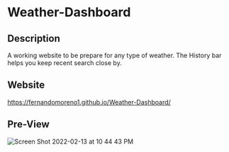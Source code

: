 # Weather-Dashboard

## Description
A working website to be prepare for any type of weather. The History bar helps you keep recent search close by.

## Website 
https://fernandomoreno1.github.io/Weather-Dashboard/

## Pre-View
![Screen Shot 2022-02-13 at 10 44 43 PM](https://user-images.githubusercontent.com/94732823/153796676-5040cd1e-67c7-4d76-b174-987f0a672b5e.png)
